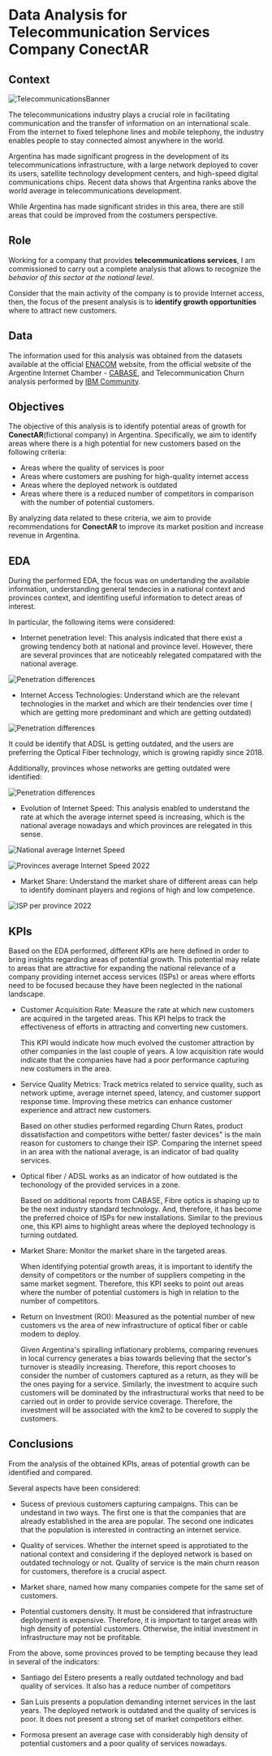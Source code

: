 # Data Analysis for Telecommunication Services Company ConectAR

## Context

![TelecommunicationsBanner](./Figures/telecomunicaciones.webp "Telecommunications")

The telecommunications industry plays a crucial role in facilitating communication and the transfer of information on an international scale. From the internet to fixed telephone lines and mobile telephony, the industry enables people to stay connected almost anywhere in the world.

Argentina has made significant progress in the development of its telecommunications infrastructure, with a large network deployed to cover its users, satellite technology development centers, and high-speed digital communications chips. Recent data shows that Argentina ranks above the world average in telecommunications development.

While Argentina has made significant strides in this area, there are still areas that could be improved from the costumers perspective. 

## Role

Working for a company that provides **telecommunications services**, I am commissioned to carry out a complete analysis that allows to recognize the *behavior of this sector at the national level*.

 Consider that the main activity of the company is to provide Internet access, then, the focus of the present analysis is to **identify growth opportunities** where to attract new customers.

## Data

The information used for this analysis was obtained from the datasets available at the official [ENACOM](https://datosabiertos.enacom.gob.ar/dashboards/20000/acceso-a-internet/) website, from the official website of the Argentine Internet Chamber - [CABASE](https://www.cabase.org.ar/wp-content/uploads/2019/12/CABASE-Internet-Index-II-Semestre-2019.pdf), and Telecommunication Churn analysis performed by [IBM Community](https://community.ibm.com/community/user/businessanalytics/blogs/steven-macko/2019/07/11/telco-customer-churn-1113).

## Objectives

The objective of this analysis is to identify potential areas of growth for **ConectAR**(fictional company) in Argentina. Specifically, we aim to identify areas where there is a high potential for new customers based on the following criteria:

+ Areas where the quality of services is poor
+ Areas where customers are pushing for high-quality internet access
+ Areas where the deployed network is outdated
+ Areas where there is a reduced number of competitors in comparison with the number of potential customers.

By analyzing data related to these criteria, we aim to provide recommendations for **ConectAR** to improve its market position and increase revenue in Argentina.

## EDA

During the performed EDA, the focus was on undertanding the available information, understanding general tendecies in a national context and provinces context, and identifing useful information to detect areas of interest.

In particular, the following items were considered:
+ Internet penetration level: This analysis indicated that there exist a growing tendency both at national and province level. However, there are several provinces that are noticeably relegated compatared with the national average.


![Penetration differences](./Figures/internetpenetrationdiff.png)

+ Internet Access Technologies: Understand which are the relevant technologies in the market and which are their tendencies over time ( which are getting more predominant and which are getting outdated)

![Penetration differences](./Figures/isptechnologies.png)

It could be identify that ADSL is getting outdated, and the users are preferring the Optical Fiber technology, which is growing rapidly since 2018.

Additionally, provinces whose networks are getting outdated  were identified:

![Penetration differences](./Figures/adslfraction.png)


+ Evolution of Internet Speed: This analysis enabled to understand the rate at which the average internet speed is increasing, which is the national average nowadays and which provinces are relegated in this sense. 

![National average Internet Speed](./Figures/nationalaverageinternetspeed.png)


![Provinces average Internet Speed 2022](./Figures/provincesmbps.png)

+ Market Share: Understand the market share of different areas can help to identify dominant players and regions of high and low competence.

![ISP per province 2022](./Figures/ispperprovince.png)

## KPIs

Based on the EDA performed, different KPIs are here defined in order to bring insights regarding areas of potential growth.
This potential may relate to areas that are attractive for expanding the national relevance of a company providing internet access services (ISPs) or areas where efforts need to be focused because they have been neglected in the national landscape.

+ Customer Acquisition Rate: Measure the rate at which new customers are acquired in the targeted areas. This KPI helps to track the effectiveness of efforts in attracting and converting new customers.
  
  This KPI would indicate how much evolved the customer attraction by other companies in the last couple of years.
  A low acquisition rate would indicate that the companies have had a poor performance capturing new costumers in the area.

+ Service Quality Metrics: Track metrics related to service quality, such as network uptime, average internet speed, latency, and customer support response time. Improving these metrics can enhance customer experience and attract new customers.

  Based on other studies performed regarding Churn Rates, product dissatisfaction and competitors withe better/ faster devices" is the main reason for customers to change their ISP.
  Comparing the internet speed in an area with the national average, is an indicator of bad quality services.

+ Optical fiber / ADSL works as an indicator of how outdated is the techonology of the provided services in a zone.
  
  Based on additional reports from CABASE, Fibre optics is shaping up to be the next industry standard technology. And, therefore, it has become the preferred choice of ISPs for new installations.
  Similar to the previous one, this KPI aims to highlight areas where the deployed technology is turning outdated.

+ Market Share: Monitor the market share in the targeted areas.
  
  When identifying potential growth areas, it is important to identify the density of competitors or the number of suppliers competing in the same market segment.
  Therefore, this KPI seeks to point out areas where the number of potential customers is high in relation to the number of competitors.

+ Return on Investment (ROI): Measured as the potential number of new customers vs the area of new infrastructure of optical fiber or cable modem to deploy.
  
  Given Argentina's spiralling inflationary problems, comparing revenues in local currency generates a bias towards believing that the sector's turnover is steadily increasing.
  Therefore, this report chooses to consider the number of customers captured as a return, as they will be the ones paying for a service.
  Similarly, the investment to acquire such customers will be dominated by the infrastructural works that need to be carried out in order to provide service coverage. Therefore, the investment will be associated with the km2 to be covered to supply the customers.

## Conclusions

From the analysis of the obtained KPIs, areas of potential growth can be identified and compared.

Several aspects have been considered:
+ Sucess of previous customers capturing campaigns. This can be undestand in two ways. The first one is that the companies that are already established in the area are popular. The second one indicates that the population is interested in contracting an internet service.

+ Quality of services. Whether the internet speed is approtiated to the national context and considering if the deployed network is based on outdated technology or not.
Quality of service is the main churn reason for customers, therefore is a crucial aspect.

+ Market share, named how many companies compete for the same set of customers.

+ Potential customers density. It must be considered that infrastructure deployment is expensive. Therefore, it is important to target areas with high density of potential customers. Otherwise, the initial investment in infrastructure may not be profitable.


From the above, some provinces  proved to be tempting because they lead in several of the indicators:

+ Santiago del Estero presents a really outdated technology and bad quality of services. It also has a reduce number of competitors

+ San Luis presents a population demanding internet services in the last years. The deployed network is outdated and the quality of services is poor. It does not present a strong set of market competitors either.

+ Formosa present an average case with considerably high density of potential customers and a poor quality of services nowadays.